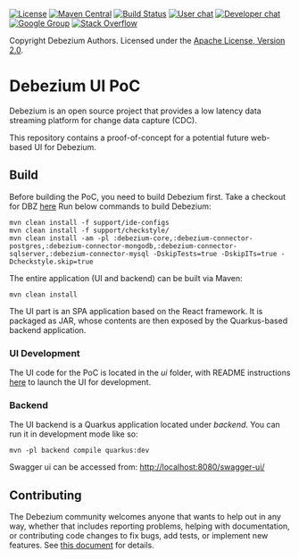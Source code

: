 [![License](http://img.shields.io/:license-apache%202.0-brightgreen.svg)](http://www.apache.org/licenses/LICENSE-2.0.html)
[![Maven Central](https://maven-badges.herokuapp.com/maven-central/io.debezium/debezium-connector-vitess/badge.svg)](http://search.maven.org/#search%7Cga%7C1%7Cg%3A%22io.debezium%22)
[![Build Status](https://travis-ci.com/debezium/debezium-incubator.svg?branch=master)](https://travis-ci.com/debezium/debezium-connector-vitess/)
[![User chat](https://img.shields.io/badge/chat-users-brightgreen.svg)](https://gitter.im/debezium/user)
[![Developer chat](https://img.shields.io/badge/chat-devs-brightgreen.svg)](https://gitter.im/debezium/dev)
[![Google Group](https://img.shields.io/:mailing%20list-debezium-brightgreen.svg)](https://groups.google.com/forum/#!forum/debezium)
[![Stack Overflow](http://img.shields.io/:stack%20overflow-debezium-brightgreen.svg)](http://stackoverflow.com/questions/tagged/debezium)

Copyright Debezium Authors.
Licensed under the [Apache License, Version 2.0](http://www.apache.org/licenses/LICENSE-2.0).

# Debezium UI PoC

Debezium is an open source project that provides a low latency data streaming platform for change data capture (CDC).

This repository contains a proof-of-concept for a potential future web-based UI for Debezium.

## Build
Before building the PoC, you need to build Debezium first. Take a checkout for DBZ [here](https://github.com/debezium/debezium)
Run below commands to build Debezium:

```
mvn clean install -f support/ide-configs
mvn clean install -f support/checkstyle/
mvn clean install -am -pl :debezium-core,:debezium-connector-postgres,:debezium-connector-mongodb,:debezium-connector-sqlserver,:debezium-connector-mysql -DskipTests=true -DskipITs=true -Dcheckstyle.skip=true
```

The entire application (UI and backend) can be built via Maven:

```
mvn clean install
```

The UI part is an SPA application based on the React framework. It is packaged as JAR,
whose contents are then exposed by the Quarkus-based backend application.

### UI Development

The UI code for the PoC is located in the _ui_ folder, with README instructions [here](./ui/README.md) to launch the UI for development.

### Backend

The UI backend is a Quarkus application located under _backend_.
You can run it in development mode like so:

```
mvn -pl backend compile quarkus:dev
```

Swagger ui can be accessed from:  [http://localhost:8080/swagger-ui/](http://localhost:8080/swagger-ui/)

## Contributing

The Debezium community welcomes anyone that wants to help out in any way, whether that includes reporting problems, helping with documentation, or contributing code changes to fix bugs, add tests, or implement new features. See [this document](https://github.com/debezium/debezium/blob/master/CONTRIBUTE.md) for details.
